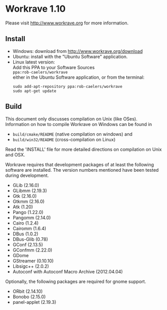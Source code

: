 # Workrave 1.10

Please visit http://www.workrave.org for more information.

## Install

- Windows: download from http://www.workrave.org/download
- Ubuntu: install with the "Ubuntu Software" application.
- Linux latest version:  
  Add this PPA to your Software Sources  
  `ppa:rob-caelers/workrave`  
  either in the Ubuntu Software application, or from the terminal:
  ```
  sudo add-apt-repository ppa:rob-caelers/workrave  
  sudo apt-get update
  ```


## Build

This document only discusses compilation on Unix (like OSes).  
Information on how to compile Workrave on Windows can be found in
- `build/cmake/README` (native compilation on windows) and
- `build/win32/README` (cross-compilation on Linux)

Read the 'INSTALL' file for more detailed directions on compilation on
Unix and OSX.

Workrave requires that development packages of at least the following
software are installed. The version numbers mentioned have been tested
during development.

- GLib (2.16.0)
- GLibmm (2.19.3)
- Gtk (2.16.0)
- Gtkmm (2.16.0)
- Atk (1.20)
- Pango (1.22.0)
- Pangomm (2.14.0)
- Cairo (1.2.4)
- Cairomm (1.6.4)
- DBus (1.0.2)
- DBus-Glib (0.78)
- GConf (2.13.5)
- GConfmm (2.22.0)
- GDome
- GStreamer (0.10.10)
- Libsigc++ (2.0.2)
- Autoconf with Autoconf Macro Archive (2012.04.04)

Optionally, the following packages are required for gnome support.

- ORbit (2.14.10)
- Bonobo (2.15.0)
- panel-applet (2.19.3)
